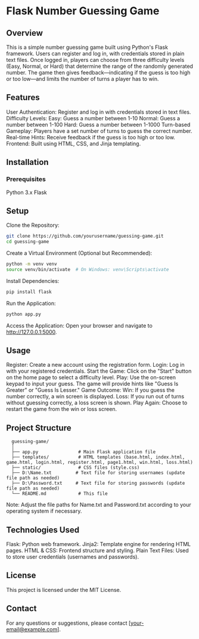 # Flask Number Guessing Game
## Overview
This is a simple number guessing game built using Python's Flask framework. Users can register and log in, with credentials stored in plain text files. Once logged in, players can choose from three difficulty levels (Easy, Normal, or Hard) that determine the range of the randomly generated number. The game then gives feedback—indicating if the guess is too high or too low—and limits the number of turns a player has to win.

## Features
User Authentication: Register and log in with credentials stored in text files.
Difficulty Levels:
    Easy: Guess a number between 1-10
    Normal: Guess a number between 1-100
    Hard: Guess a number between 1-1000
Turn-based Gameplay: Players have a set number of turns to guess the correct number.
Real-time Hints: Receive feedback if the guess is too high or too low.
Frontend: Built using HTML, CSS, and Jinja templating.

## Installation
### Prerequisites
Python 3.x
Flask

## Setup
Clone the Repository:
```bash
git clone https://github.com/yourusername/guessing-game.git
cd guessing-game
```

Create a Virtual Environment (Optional but Recommended):
```bash
python -m venv venv
source venv/bin/activate  # On Windows: venv\Scripts\activate
```

Install Dependencies:
```bash
pip install flask
```

Run the Application:
```bash
python app.py
```

Access the Application: Open your browser and navigate to http://127.0.0.1:5000.

## Usage
Register: Create a new account using the registration form.
Login: Log in with your registered credentials.
Start the Game: Click on the "Start" button on the home page to select a difficulty level.
Play: Use the on-screen keypad to input your guess. The game will provide hints like "Guess Is Greater" or "Guess Is Lesser."
Game Outcome:
    Win: If you guess the number correctly, a win screen is displayed.
    Loss: If you run out of turns without guessing correctly, a loss screen is shown.
    Play Again: Choose to restart the game from the win or loss screen.

## Project Structure
```pgsql
  guessing-game/
  │
  ├── app.py               # Main Flask application file
  ├── templates/           # HTML templates (base.html, index.html, game.html, login.html, register.html, page1.html, win.html, loss.html)
  ├── static/              # CSS files (style.css)
  ├── D:\Name.txt         # Text file for storing usernames (update file path as needed)
  ├── D:\Password.txt     # Text file for storing passwords (update file path as needed)
  └── README.md            # This file
```
Note: Adjust the file paths for Name.txt and Password.txt according to your operating system if necessary.

## Technologies Used
Flask: Python web framework.
Jinja2: Template engine for rendering HTML pages.
HTML & CSS: Frontend structure and styling.
Plain Text Files: Used to store user credentials (usernames and passwords).

## License
This project is licensed under the MIT License.

## Contact
For any questions or suggestions, please contact [your-email@example.com].
